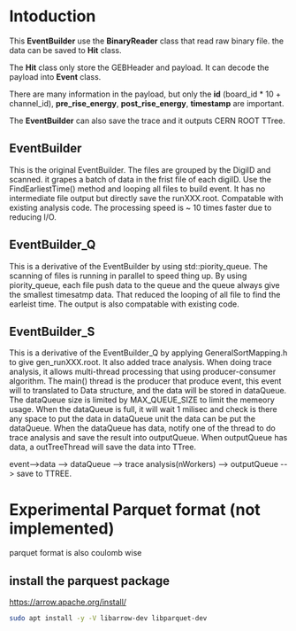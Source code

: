 # Intoduction

This **EventBuilder** use the **BinaryReader** class that read raw binary file. the data can be saved to **Hit** class. 

The **Hit** class only store the GEBHeader and payload. It can decode the payload into **Event** class. 

There are many information in the payload, but only the **id** (board_id * 10 + channel_id), **pre_rise_energy**, **post_rise_energy**, **timestamp** are important.

The **EventBuilder** can also save the trace and it outputs CERN ROOT TTree. 


## EventBuilder

This is the original EventBuilder. The files are grouped by the DigiID and scanned. it grapes a batch of data in the frist file of each digiID. Use the FindEarliestTime() method and looping all files to build event. It has no intermediate file output but directly save the runXXX.root. Compatable with existing analysis code. The processing speed is ~ 10 times faster due to reducing I/O.

## EventBuilder_Q

This is a derivative of the EventBuilder by using std::piority_queue. The scanning of files is running in parallel to speed thing up. By using piority_queue, each file push data to the queue and the queue always give the smallest timesatmp data. That reduced the looping of all file to find the earleist time. The output is also compatable with existing code.

## EventBuilder_S

This is a derivative of the EventBuilder_Q by applying GeneralSortMapping.h to give gen_runXXX.root. It also added trace analysis. When doing trace analysis, it allows multi-thread processing that using producer-consumer algorithm. The main() thread is the producer that produce event, this event will to translated to Data structure, and the data will be stored in dataQueue. The dataQueue size is limited by MAX_QUEUE_SIZE to limit the memeory usage. When the dataQueue is full, it will wait 1 milisec and check is there any space to put the data in dataQueue unit the data can be put the dataQueue.  When the dataQueue has data, notify one of the thread to do trace analysis and save the result into outputQueue. When outputQueue has data, a outTreeThread will save the data into TTree. 

event-->data --> dataQueue --> trace analysis(nWorkers) --> outputQueue --> save to TTREE.


# Experimental Parquet format (not implemented)

parquet format is also coulomb wise 

## install the parquest package

https://arrow.apache.org/install/

```sh
sudo apt install -y -V libarrow-dev libparquet-dev
```